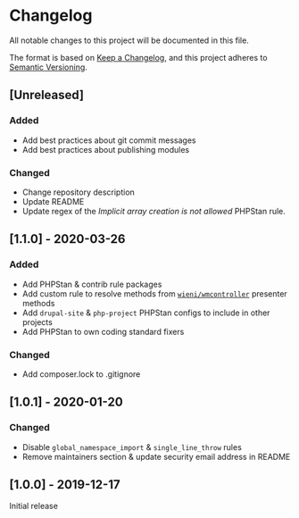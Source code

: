 # Changelog
All notable changes to this project will be documented in this file.

The format is based on [Keep a Changelog](https://keepachangelog.com/en/1.0.0/),
and this project adheres to [Semantic Versioning](https://semver.org/spec/v2.0.0.html).

## [Unreleased]
### Added
- Add best practices about git commit messages
- Add best practices about publishing modules

### Changed
- Change repository description
- Update README
- Update regex of the _Implicit array creation is not allowed_ 
 PHPStan rule.

## [1.1.0] - 2020-03-26
### Added
- Add PHPStan & contrib rule packages
- Add custom rule to resolve methods from [`wieni/wmcontroller`](https://github.com/wieni/wmcontroller) presenter methods
- Add `drupal-site` & `php-project` PHPStan configs to include in other projects
- Add PHPStan to own coding standard fixers

### Changed
- Add composer.lock to .gitignore

## [1.0.1] - 2020-01-20
### Changed
- Disable `global_namespace_import` & `single_line_throw` rules
- Remove maintainers section & update security email address in README

## [1.0.0] - 2019-12-17
Initial release
